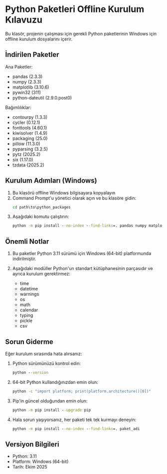 # Python Paketleri Offline Kurulum Kılavuzu

Bu klasör, projenin çalışması için gerekli Python paketlerinin Windows için offline kurulum dosyalarını içerir.

## İndirilen Paketler

Ana Paketler:
- pandas (2.3.3)
- numpy (2.3.3)
- matplotlib (3.10.6)
- pywin32 (311)
- python-dateutil (2.9.0.post0)

Bağımlılıklar:
- contourpy (1.3.3)
- cycler (0.12.1)
- fonttools (4.60.1)
- kiwisolver (1.4.9)
- packaging (25.0)
- pillow (11.3.0)
- pyparsing (3.2.5)
- pytz (2025.2)
- six (1.17.0)
- tzdata (2025.2)

## Kurulum Adımları (Windows)

1. Bu klasörü offline Windows bilgisayara kopyalayın
2. Command Prompt'u yönetici olarak açın ve bu klasöre gidin:
   ```cmd
   cd path\to\python_packages
   ```
3. Aşağıdaki komutu çalıştırın:
   ```cmd
   python -m pip install --no-index --find-links=. pandas numpy matplotlib pywin32 python-dateutil
   ```

## Önemli Notlar

1. Bu paketler Python 3.11 sürümü için Windows (64-bit) platformunda indirilmiştir.

2. Aşağıdaki modüller Python'un standart kütüphanesinin parçasıdır ve ayrıca kurulum gerektirmez:
   - time
   - datetime
   - warnings
   - os
   - math
   - calendar
   - typing
   - pickle
   - csv

## Sorun Giderme

Eğer kurulum sırasında hata alırsanız:

1. Python sürümünüzü kontrol edin:
   ```cmd
   python --version
   ```
   
2. 64-bit Python kullandığınızdan emin olun:
   ```cmd
   python -c "import platform; print(platform.architecture()[0])"
   ```

3. Pip'in güncel olduğundan emin olun:
   ```cmd
   python -m pip install --upgrade pip
   ```

4. Hala sorun yaşıyorsanız, her paketi tek tek kurmayı deneyin:
   ```cmd
   python -m pip install --no-index --find-links=. paket_adi
   ```

## Versiyon Bilgileri

- Python: 3.11
- Platform: Windows (64-bit)
- Tarih: Ekim 2025